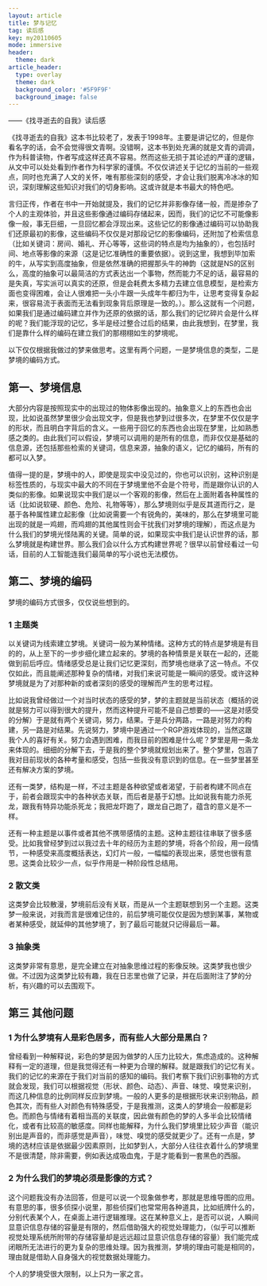 ```yaml
---
layout: article
title: 梦与记忆
tag: 读后感
key: my20110605
mode: immersive
header:
  theme: dark
article_header:
  type: overlay
  theme: dark
  background_color: '#5F9F9F'
  background_image: false
---
```


——《找寻逝去的自我》读后感

<!--more-->

《找寻逝去的自我》这本书比较老了，发表于1998年。主要是讲记忆的，但是你看名字的话，会不会觉得很文青啊。没错啊，这本书到处充满的就是文青的调调，作为科普读物，作者写成这样还真不容易。然而这些无损于其论述的严谨的逻辑，从文中可以处处看到作者作为科学家的谨慎。不仅仅讲述关于记忆的当前的一些观点，同时也充满了人文的关怀，唯有那些深刻的感受，才会让我们脱离冷冰冰的知识，深刻理解这些知识对我们的切身影响。这或许就是本书最大的特色吧。

言归正传，作者在书中一开始就提及，我们的记忆并非影像存储一般，而是掺杂了个人的主观体验，并且这些影像通过编码存储起来，因而，我们的记忆不可能像影像一般，事无巨细，一旦回忆都会浮现出来。这些记忆的影像通过编码可以协助我们还原最初的影像，这些编码不仅仅是对那段记忆的影像编码，还附加了检索信息（比如关键词：房间、婚礼、开心等等，这些词的特点是均为抽象的），也包括时间、地点等影像的来源（这是记忆准确性的重要依据）。说到这里，我想到毕加索的牛，从写实到高度抽象，但是依然准确的把握那头牛的神韵（这就是NS的区别么，高度的抽象可以最简洁的方式表达出一个事物，然而能力不足的话，最容易的是失真，写实派可以真实的还原，但是会耗费太多精力去建立信息模型，是检索方面也变得困难，会让人很难把一头小牛跟一头成年牛都归为牛，让思考变得复杂起来，很容易流于表面而无法看到现象背后原理是一致的。）。那么这就有一个问题，如果我们是通过编码建立并作为还原的依据的话，那么我们的记忆碎片会是什么样的呢？我们能浮现的记忆，多半是经过整合过后的结果，由此我想到，在梦里，我们是靠什么样的编码在建立我们的那栩栩如生的梦境呢。

以下仅仅根据我做过的梦来做思考。这里有两个问题，一是梦境信息的类型，二是梦境的编码方式。

## 第一、梦境信息

大部分内容是按照现实中的出现过的物体影像出现的。抽象意义上的东西也会出现，比如说虽然梦里很少会出现文字，但是我也梦到过很多次，在梦里不仅仅是字的形状，而且明白字背后的含义。一些用于回忆的东西也会出现在梦里，比如熟悉感之类的。由此我们可以假设，梦境可以调用的是所有的信息，而非仅仅是基础的信息源，还包括那些检索的关键词，信息来源，抽象的语义，记忆的编码，所有的都可以入梦。

值得一提的是，梦境中的人，即使是现实中没见过的，你也可以识别，这种识别是标签性质的，与现实中最大的不同在于梦境里他不会是个符号，而是跟你认识的人类似的影像。如果说现实中我们是以一个客观的影像，然后在上面附着各种属性的话（比如说软硬、颜色、危险、礼物等等），那么梦境则似乎是反其道而行之，是基于各种属性建立起影像（比如说需要一个有锐角的，美味的，那么在梦境里可能出现的就是一鸡翅，而鸡翅的其他属性则会干扰我们对梦境的理解），而这点是为什么我们的梦境光怪陆离的关键。简单的说，如果现实中我们是认识世界的话，那么梦境就是构建世界。那么我们会以什么方式构建世界呢？很早以前曾经看过一句话，目前的人工智能连我们最简单的写小说也无法模仿。

## 第二、梦境的编码

梦境的编码方式很多，仅仅说些想到的。

### 1 主题类

以关键词为线索建立梦境。关键词一般为某种情绪。这种方式的特点是梦境是有目的的，从上至下的一步步细化建立起来的。梦境的各种情景是关联在一起的，还能做到前后呼应。情绪感受总是让我们记忆更深刻，而梦境也继承了这一特点。不仅仅如此，而且能阐述那种复杂的情绪，对我们来说可能是一瞬间的感受。或许这种梦境就是为了对那种新的或者深刻的感受的理解而产生的思考过程。

比如说我曾经做过一个对当时状态的感受的梦，梦的主题就是当前状态（概括的说就是努力可以得到很大的提升，然而这种提升可能不是自己想要的——这是对感受的分解）于是就有两个关键词，努力，结果。于是兵分两路，一路是对努力的构建，另一路是对结果。先说努力，梦境中是通过一个RGP游戏体现的，当然这跟我个人的喜好有关。努力会遇到困难，而我目前的困难是什么呢？梦里是用一条龙来体现的。细细的分解下去，于是我的整个梦境就规划出来了。整个梦里，包涵了我对目前现状的各种考量和感受，包括一些我没有意识到的信息。在一些梦里甚至还有解决方案的梦境。

还有一类梦，结构是一样，不过主题是各种欲望或者渴望，于前者构建不同点在于，前者会跟现实中的各种状态关联，而后者是基于幻想。比如说我有能力杀死龙，跟我有特异功能杀死龙；我把龙吓跑了，跟龙自己跑了，蕴含的意义是不一样。

还有一种主题是以事件或者其他不携带感情的主题。这种主题往往串联了很多感受。比如我曾经梦到过以我过去十年的经历为主题的梦境，将各个阶段，用一段情节，一种感受来高度概括表达，幻灯片一般，一幅幅的表现出来，感觉也很有意思。这类会比较少一点，似乎作用是一种阶段性总结用。

### 2 散文类

这类梦会比较散漫，梦境前后没有关联，而是从一个主题联想到另一个主题。这类梦一般来说，对我而言是很难记住的，前后梦境可能仅仅是因为想到某事，某物或者某种感受，就延伸的其他梦境了，到了最后可能就只记得最后一幕。

### 3 抽象类

这类梦非常有意思，是完全建立在对抽象思维过程的影像反映。这类梦我也很少做。不过因为这类梦比较有趣，我在日志里也做了记录，并在后面附注了梦的分析，有兴趣的可以去围观下。

## 第三 其他问题

### 1 为什么梦境有人是彩色居多，而有些人大部分是黑白？

曾经看到一种解释说，彩色的梦是因为做梦的人压力比较大，焦虑造成的。这种解释有一定的道理，但是我觉得还有一种更为合理的解释。就是跟我们的记忆有关。我们的记忆的来源在于我们对当前的感知的编码。我们考察下我们识别事物的方式就会发现，我们可以根据视觉（形状、颜色、动态）、声音、味觉、嗅觉来识别，而这几种信息的比例同样反应到梦境。一般的人更多的是根据形状来识别物品，颜色其次，而有些人对颜色有特殊感受，于是我推测，这类人的梦境会一般都是彩色。而颜色与情绪有着相当高的关联度，因此做有颜色的梦的人多半会比较情绪化，或者有比较高的敏感度。同样也能解释，为什么我们梦境里比较少声音（能识别出是声音的，而非感觉是声音），味觉、嗅觉的感受就更少了。还有一点是，梦境的选材应该是依据最少因素原则，比如梦到人，大部分人往往衣着什么的梦境里不是很清楚，除非需要，例如表达成吸血鬼，于是才能看到一套黑色的西服。

### 2 为什么我们的梦境必须是影像的方式？

这个问题我没有办法回答，但是可以说一个现象做参考，那就是思维导图的应用。有意思的事，很多侦探小说里，那些侦探们也常常用各种道具，比如纸牌什么的，分别代表某个人，在桌面上进行逻辑推理。这在某种意义上，是否可以说，人瞬间显意识信息存储的容量是有限的，然后借助强大的视觉处理能力，（似乎可以推断视觉处理系统所附带的存储容量却是远远超过显意识信息存储的容量）我们能完成闭眼所无法进行的更为复杂的思维处理。因为我推测，梦境的理由可能是相同的，理由就是借助人自身强大的视觉数据处理能力。

个人的梦境受很大限制，以上只为一家之言。